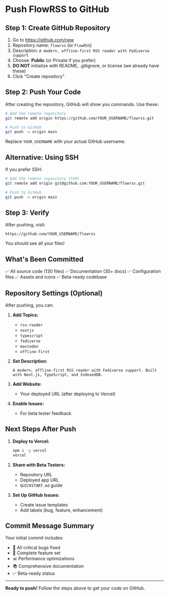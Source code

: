 # Push FlowRSS to GitHub

## Step 1: Create GitHub Repository

1. Go to https://github.com/new
2. Repository name: `flowrss` (or `FlowRSS`)
3. Description: `A modern, offline-first RSS reader with Fediverse support`
4. Choose: **Public** (or Private if you prefer)
5. **DO NOT** initialize with README, .gitignore, or license (we already have these)
6. Click "Create repository"

## Step 2: Push Your Code

After creating the repository, GitHub will show you commands. Use these:

```bash
# Add the remote repository
git remote add origin https://github.com/YOUR_USERNAME/flowrss.git

# Push to GitHub
git push -u origin main
```

Replace `YOUR_USERNAME` with your actual GitHub username.

## Alternative: Using SSH

If you prefer SSH:

```bash
# Add the remote repository (SSH)
git remote add origin git@github.com:YOUR_USERNAME/flowrss.git

# Push to GitHub
git push -u origin main
```

## Step 3: Verify

After pushing, visit:
```
https://github.com/YOUR_USERNAME/flowrss
```

You should see all your files!

## What's Been Committed

✅ All source code (130 files)
✅ Documentation (30+ docs)
✅ Configuration files
✅ Assets and icons
✅ Beta-ready codebase

## Repository Settings (Optional)

After pushing, you can:

1. **Add Topics:**
   - `rss-reader`
   - `nextjs`
   - `typescript`
   - `fediverse`
   - `mastodon`
   - `offline-first`

2. **Set Description:**
   ```
   A modern, offline-first RSS reader with Fediverse support. Built with Next.js, TypeScript, and IndexedDB.
   ```

3. **Add Website:**
   - Your deployed URL (after deploying to Vercel)

4. **Enable Issues:**
   - For beta tester feedback

## Next Steps After Push

1. **Deploy to Vercel:**
   ```bash
   npm i -g vercel
   vercel
   ```

2. **Share with Beta Testers:**
   - Repository URL
   - Deployed app URL
   - `QUICKSTART.md` guide

3. **Set Up GitHub Issues:**
   - Create issue templates
   - Add labels (bug, feature, enhancement)

## Commit Message Summary

Your initial commit includes:
- 🎉 All critical bugs fixed
- 🚀 Complete feature set
- 📊 Performance optimizations
- 📚 Comprehensive documentation
- ✅ Beta-ready status

---

**Ready to push!** Follow the steps above to get your code on GitHub.

